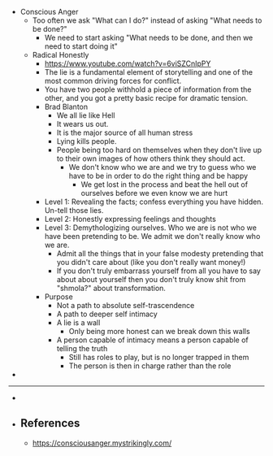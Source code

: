 - Conscious Anger
	- Too often we ask "What can I do?" instead of asking "What needs to be done?"
		- We need to start asking "What needs to be done, and then we need to start doing it"
	- Radical Honestly
		- https://www.youtube.com/watch?v=6viSZCnIpPY
		- The lie is a fundamental element of storytelling and one of the most common driving forces for conflict.
		- You have two people withhold a piece of information from the other, and you got a pretty basic recipe for dramatic tension.
		- Brad Blanton
			- We all lie like Hell
			- It wears us out.
			- It is the major source of all human stress
			- Lying kills people.
			- People being too hard on themselves when they don't live up to their own images of how others think they should act.
				- We don't know who we are and we try to guess who we have to be in order to do the right thing and be happy
					- We get lost in the process and beat the hell out of ourselves before we even know we are hurt
		- Level 1: Revealing the facts; confess everything you have hidden. Un-tell those lies.
		- Level 2: Honestly expressing feelings and thoughts
		- Level 3: Demythologizing ourselves. Who we are is not who we have been pretending to be. We admit we don't really know who we are.
			- Admit all the things that in your false modesty pretending that you didn't care about (like you don't really want money!)
			- If you don't truly embarrass yourself from all you have to say about about yourself then you don't truly know shit from "shmola?" about transformation.
		- Purpose
			- Not a path to absolute self-trascendence
			- A path to deeper self intimacy
			- A lie is a wall
				- Only being more honest can we break down this walls
			- A person capable of intimacy means a person capable of telling the truth
				- Still has roles to play, but is no longer trapped in them
				- The person is then in charge rather than the role
-
- ---
-
- ## References
	- https://consciousanger.mystrikingly.com/